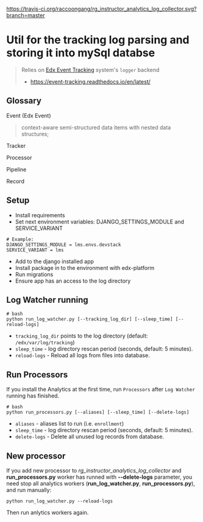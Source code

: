 https://travis-ci.org/raccoongang/rg_instructor_analytics_log_collector.svg?branch=master

# Util for the tracking log parsing and storing it into mySql databse 

> Relies on [Edx Event Tracking](https://github.com/edx/event-tracking) system's `logger` backend
> - https://event-tracking.readthedocs.io/en/latest/

## Glossary

Event (Edx Event)
> context-aware semi-structured data items with nested data structures;

Tracker
>

Processor
>

Pipeline
>

Record
>

## Setup

* Install requirements
* Set next environment variables: DJANGO_SETTINGS_MODULE and SERVICE_VARIANT
```
# Example:
DJANGO_SETTINGS_MODULE = lms.envs.devstack
SERVICE_VARIANT = lms
```
* Add to the django installed app
* Install package in to the environment with edx-platform
* Run migrations
* Ensure app has an access to the log directory

## Log Watcher running

```
# bash
python run_log_watcher.py [--tracking_log_dir] [--sleep_time] [--reload-logs]
```
- `tracking_log_dir` points to the log directory (default: `/edx/var/log/tracking`)
- `sleep_time` - log directory rescan period (seconds, default: 5 minutes).
- `reload-logs` - Reload all logs from files into database.

## Run Processors
If you install the Analytics at the first time, run `Processors` after `Log Watcher` running has finished.

```
# bash
python run_processors.py [--aliases] [--sleep_time] [--delete-logs]
```
- `aliases` - aliases list to run (i.e. `enrollment`)
- `sleep_time` - log directory rescan period (seconds, default: 5 minutes).
- `delete-logs` - Delete all unused log records from database.

## New processor
If you add new processor to *rg_instructor_analytics_log_collector* and **run_processors.py** worker has runned with **--delete-logs** parameter, you need stop all analytics workers (**run_log_watcher.py**, **run_processors.py**),
and run manually:
```
python run_log_watcher.py --reload-logs
```
Then run anlytics workers again.
